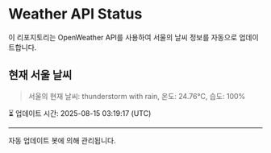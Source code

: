 
# Weather API Status

이 리포지토리는 OpenWeather API를 사용하여 서울의 날씨 정보를 자동으로 업데이트합니다.

## 현재 서울 날씨
> 서울의 현재 날씨: thunderstorm with rain, 온도: 24.76°C, 습도: 100%

⏳ 업데이트 시간: 2025-08-15 03:19:17 (UTC)

---
자동 업데이트 봇에 의해 관리됩니다.
